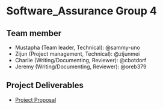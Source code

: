 # Software_Assurance Group 4
## Team member
- Mustapha (Team leader, Technical): @sammy-uno
- Zijun (Project management, Technical): @zijunmei
- Charlie (Writing/Documenting, Reviewer): @cbotdorf
- Jeremy (Writing/Documenting, Reviewer): @oreb379
## Project Deliverables
- [Project Proposal](/proposal.md)


